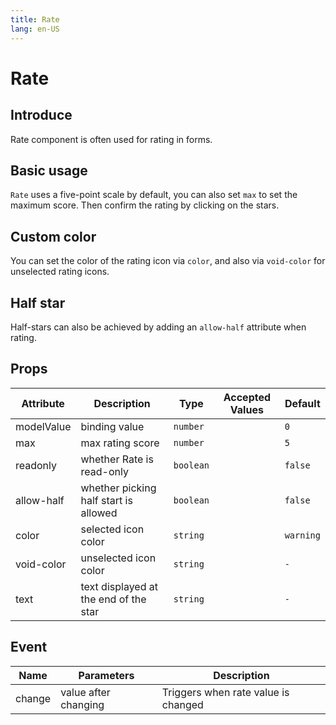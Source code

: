 ```yaml
---
title: Rate
lang: en-US
---
```


# Rate

## Introduce

Rate component is often used for rating in forms.

## Basic usage
`Rate` uses a five-point scale by default, you can also set `max` to set the maximum score.
Then confirm the rating by clicking on the stars.

<demo src="../example/rate/basic.vue"></demo>

## Custom color
You can set the color of the rating icon via `color`, and also via `void-color` for unselected rating icons.

<demo src="../example/rate/customColor.vue"></demo>

## Half star
Half-stars can also be achieved by adding an `allow-half` attribute when rating.
<demo src="../example/rate/halfStar.vue"></demo>


## Props

| Attribute  | Description                            | Type       | Accepted Values | Default   |
|------------|----------------------------------------|------------|-----------------|-----------|
| modelValue | binding value                          | `number`   |                 | `0`       |
| max        | max rating score                       | `number`   |                 | `5`       |
| readonly   | whether Rate is read-only              | `boolean`  |                 | `false`   |
| allow-half | whether picking half start is allowed  | `boolean`  |                 | `false`   |
| color      | selected icon color                    | `string`   |                 | `warning` |
| void-color | unselected icon color                  | `string`   |                 | `-`       |
| text       | text displayed at the end of the star  | `string`   |                 | `-`       |

## Event

| Name   | Parameters            | Description                          |
|--------|-----------------------|--------------------------------------|
| change | value after changing  | Triggers when rate value is changed  |


